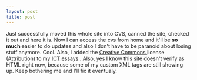 ```yaml
---
layout: post
title: post 
---
```

<p>Just successfully moved this whole site into CVS, canned the site, checked it out and here it is. Now I can access the cvs from home and it'll be <b>so much </b>easier to do updates and also I don't have to be paranoid about losing stuff anymore. Cool. Also, I added the <a href="http://creativecommons.org/">Creative Commons </a>license (Attribution) to my <a href="http://simonwoodside.com/projects/ict/">ICT essays </a>. Also, yes I know this site doesn't verify as HTML right now, because some of my custom XML tags are still showing up. Keep bothering me and I'll fix it eventualy. </p>
